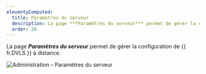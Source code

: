 ```yaml
---
eleventyComputed:
  title: Paramètres du serveur
  description: La page ***Paramètres du serveur*** permet de gérer la configuration de {{ fr.DVLS }} à distance.
  order: 20
---
```

La page ***Paramètres du serveur*** permet de gérer la configuration de {{ fr.DVLS }} à distance.

![Administration – Paramètres du serveur](https://webdevolutions.blob.core.windows.net/docs/docs_en_server_ServerOp6117.png)
